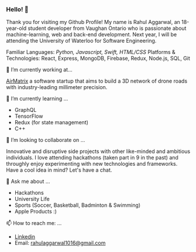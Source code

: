 ### Hello! 👋

Thank you for visiting my Github Profile! My name is Rahul Aggarwal, an 18-year-old student developer from Vaughan Ontario who is passionate about machine-learning, web and back-end development. Next year, I will be attending the University of Waterloo for Software Engineering.

Familiar Languages: *Python, Javascript, Swift, HTML/CSS* 
Platforms & Technologies: React, Express, MongoDB, Firebase, Redux, Node.js, SQL, Git

🔭 I’m currently working at...

[AirMatrix](https://airmatrix.ca/) a software startup that aims to build a 3D network of drone roads with industry-leading millimeter precision.

🌱 I’m currently learning ...

- GraphQL 
- TensorFlow
- Redux (for state management)
- C++ 

👯 I’m looking to collaborate on ...

Innovative and disruptive side projects with other like-minded and ambitious individuals. I love attending hackathons (taken part in 9 in the past) and throughly enjoy experimenting with new technologies and frameworks. Have a cool idea in mind? Let's have a chat. 

💬 Ask me about ...

- Hackathons
- University Life
- Sports (Soccer, Basketball, Badminton & Swimming)
- Apple Products :)

📫 How to reach me: ...

- [Linkedin](https://www.linkedin.com/in/rahul1016/) 
- Email: rahulaggarwal1016@gmail.com
